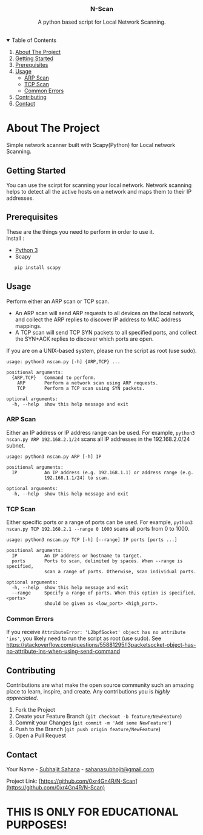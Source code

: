 <!-- PROJECT LOGO -->
<br />
<p align="center">

  <h3 align="center">N-Scan</h3>

  <p align="center">
    A python based script for Local Network Scanning. 
    <br />
    <br />
  </p>
</p>

<!-- TABLE OF CONTENTS -->
<details open="open">
  <summary>Table of Contents</summary>
  <ol>
    <li>
      <a href="#about-the-project">About The Project</a>
    </li>
      <li><a href="#prerequisites">Getting Started</a></li>
      <li><a href="#prerequisites">Prerequisites</a></li>
    <li>
      <a href="#usage">Usage</a>
      <ul>
        <li><a href="#arp-scan">ARP Scan</a></li>
        <li><a href="#tcp-scan">TCP Scan</a></li>
        <li><a href="#common-errors">Common Errors</a></li>
      </ul>
    </li>
    <li><a href="#contributing">Contributing</a></li>
    <li><a href="#contact">Contact</a></li>
  </ol>
</details>

<!-- ABOUT THE PROJECT -->
# About The Project
 Simple network scanner built with Scapy(Python) for Local network Scanning.
 
<!-- GETTING STARTED -->
## Getting Started
You can use the scirpt for scanning your local network. Network scanning helps to detect all the active hosts on a network and maps them to their IP addresses.

<!-- PREREQUISITES -->
## Prerequisites
These are the things you need to perform in order to use it.  
Install :
* [Python 3](https://www.python.org/download/releases/3.0/)
* Scapy 
```sh
   pip install scapy
   ```

<!-- USAGE -->
## Usage
Perform either an ARP scan or TCP scan.
- An ARP scan will send ARP requests to all devices on the local network, and collect the ARP replies to discover IP address to MAC address mappings.
- A TCP scan will send TCP SYN packets to all specified ports, and collect the SYN+ACK replies to discover which ports are open.

If you are on a UNIX-based system, please run the script as root (use sudo).
```
usage: python3 nscan.py [-h] {ARP,TCP} ...

positional arguments:
  {ARP,TCP}   Command to perform.
    ARP       Perform a network scan using ARP requests.
    TCP       Perform a TCP scan using SYN packets.

optional arguments:
  -h, --help  show this help message and exit
```
### ARP Scan
Either an IP address or IP address range can be used. For example, ```python3 nscan.py ARP 192.168.2.1/24``` scans all IP addresses in the 192.168.2.0/24 subnet.
```
usage: python3 nscan.py ARP [-h] IP

positional arguments:
  IP          An IP address (e.g. 192.168.1.1) or address range (e.g.
              192.168.1.1/24) to scan.

optional arguments:
  -h, --help  show this help message and exit
```

### TCP Scan
Either specific ports or a range of ports can be used. For example, ```python3 nscan.py TCP 192.168.2.1 --range 0 1000``` scans all ports from 0 to 1000.
```
usage: python3 nscan.py TCP [-h] [--range] IP ports [ports ...]

positional arguments:
  IP          An IP address or hostname to target.
  ports       Ports to scan, delimited by spaces. When --range is specified,
              scan a range of ports. Otherwise, scan individual ports.

optional arguments:
  -h, --help  show this help message and exit
  --range     Specify a range of ports. When this option is specified, <ports>
              should be given as <low_port> <high_port>.
```

### Common Errors
If you receive ```AttributeError: 'L2bpfSocket' object has no attribute 'ins'```, you likely need to run the script as root (use sudo).
See https://stackoverflow.com/questions/55881295/l3packetsocket-object-has-no-attribute-ins-when-using-send-command

<!-- CONTRIBUTING -->
## Contributing

Contributions are what make the open source community such an amazing place to learn, inspire, and create. Any contributions you is *highly appreciated*.

1. Fork the Project
2. Create your Feature Branch (`git checkout -b feature/NewFeature`)
3. Commit your Changes (`git commit -m 'Add some NewFeature'`)
4. Push to the Branch (`git push origin feature/NewFeature`)
5. Open a Pull Request


<!-- CONTACT -->
## Contact

Your Name - [Subhajit Sahana](https://www.linkedin.com/in/subhajit-sahana) - sahanasubhojit@gmail.com

Project Link: [https://github.com/0xr4Gn4R/N-Scan](https://github.com/0xr4Gn4R/N-Scan)

# THIS IS ONLY FOR EDUCATIONAL PURPOSES!
